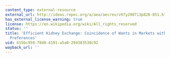 ```yaml
---
content_type: external-resource
external_url: http://ideas.repec.org/a/aea/aecrev/v97y2007i3p828-851.html
has_external_license_warning: true
license: https://en.wikipedia.org/wiki/All_rights_reserved
status: ''
title: 'Efficient Kidney Exchange: Coincidence of Wants in Markets with Compatibility-Based
  Preferences'
uid: 615bc959-78d8-4191-a5a0-294383530c92
wayback_url: ''
---
```

